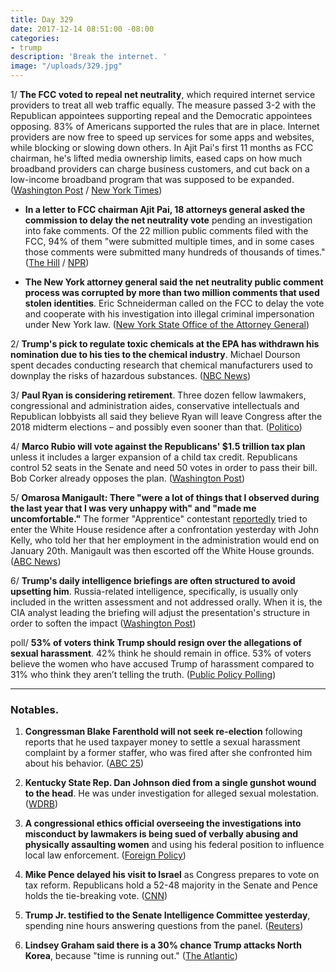 ```yaml
---
title: Day 329
date: 2017-12-14 08:51:00 -08:00
categories:
- trump
description: 'Break the internet. '
image: "/uploads/329.jpg"
---
```


1/ **The FCC voted to repeal net neutrality**, which required internet service providers to treat all web traffic equally. The measure passed 3-2 with the Republican appointees supporting repeal and the Democratic appointees opposing. 83% of Americans supported the rules that are in place. Internet providers are now free to speed up services for some apps and websites, while blocking or slowing down others. In Ajit Pai's first 11 months as FCC chairman, he's lifted media ownership limits, eased caps on how much broadband providers can charge business customers, and cut back on a low-income broadband program that was supposed to be expanded. ([Washington Post](https://www.washingtonpost.com/news/the-switch/wp/2017/12/14/the-fcc-is-expected-to-repeal-its-net-neutrality-rules-today-in-a-sweeping-act-of-deregulation/) / [New York Times](https://www.nytimes.com/2017/12/14/technology/net-neutrality-repeal-vote.html))

* **In a letter to FCC chairman Ajit Pai, 18 attorneys general asked the commission to delay the net neutrality vote** pending an investigation into fake comments. Of the 22 million public comments filed with the FCC, 94% of them "were submitted multiple times, and in some cases those comments were submitted many hundreds of thousands of times." ([The Hill](http://thehill.com/policy/technology/364833-18-attorneys-general-ask-fcc-to-delay-net-neutrality-vote-for-fake-comments) / [NPR](https://www.npr.org/2017/12/14/570262688/as-fcc-prepares-net-neutrality-vote-study-finds-millions-of-fake-comments))

* **The New York attorney general said the net neutrality public comment process was corrupted by more than two million comments  that used stolen identities**. Eric Schneiderman called on the FCC to delay the vote and cooperate with his investigation into illegal criminal impersonation under New York law. ([New York State Office of the Attorney General](https://ag.ny.gov/press-release/ag-schneiderman-releases-new-details-investigation-fake-net-neutrality-comments))

2/ **Trump's pick to regulate toxic chemicals at the EPA has withdrawn his nomination due to his ties to the chemical industry**. Michael Dourson spent decades conducting research that chemical manufacturers used to downplay the risks of hazardous substances. ([NBC News](https://www.nbcnews.com/politics/white-house/trump-s-controversial-pick-epa-post-withdraws-nomination-n829596))

3/ **Paul Ryan is considering retirement**. Three dozen fellow lawmakers, congressional and administration aides, conservative intellectuals and Republican lobbyists all said they believe Ryan will leave Congress after the 2018 midterm elections – and possibly even sooner than that. ([Politico](https://www.politico.com/magazine/story/2017/12/14/paul-ryan-retire-speaker-ready-leave-washington-216103))

4/ **Marco Rubio will vote against the Republicans' $1.5 trillion tax plan** unless it includes a larger expansion of a child tax credit. Republicans control 52 seats in the Senate and need 50 votes in order to pass their bill. Bob Corker already opposes the plan. ([Washington Post](https://www.washingtonpost.com/business/economy/rubio-to-vote-against-gop-tax-bill-unless-tax-credit-for-working-poor-is-expanded/2017/12/14/8be53a22-e0f9-11e7-89e8-edec16379010_story.html))

5/ **Omarosa Manigault: There "were a lot of things that I observed during the last year that I was very unhappy with" and "made me uncomfortable."** The former "Apprentice" contestant [reportedly](http://thehill.com/homenews/administration/364827-omarosa-tripped-white-house-alarms-report) tried to enter the White House residence after a confrontation yesterday with John Kelly, who told her that her employment in the administration would end on January 20th. Manigault was then escorted off the White House grounds. ([ABC News](http://abcnews.go.com/Politics/omarosa-manigault-speaks-wh-exit-things-made-uncomfortable/story?id=51786749))

6/ **Trump's daily intelligence briefings are often structured to avoid upsetting him**. Russia-related intelligence, specifically, is usually only included in the written assessment and not addressed orally. When it is, the CIA analyst leading the briefing will adjust the presentation's structure in order to soften the impact ([Washington Post](https://www.washingtonpost.com/graphics/2017/world/national-security/donald-trump-pursues-vladimir-putin-russian-election-hacking/?tid=a_inl))

poll/ **53% of voters think Trump should resign over the allegations of sexual harassment**. 42% think he should remain in office. 53% of voters believe the women who have accused Trump of harassment compared to 31% who think they aren’t telling the truth. ([Public Policy Polling](https://www.publicpolicypolling.com/polls/voters-think-trump-resign-harassment-allegations/))

---

### Notables.

1. **Congressman Blake Farenthold will not seek re-election** following reports that he used taxpayer money to settle a sexual harassment complaint by a former staffer, who was fired after she confronted him about his behavior. ([ABC 25](http://www.crossroadstoday.com/story/37066030/farenthold-calls-it-quits))

2. **Kentucky State Rep. Dan Johnson died from a single gunshot wound to the head**. He was under investigation for alleged sexual molestation. ([WDRB](http://www.wdrb.com/story/37062873/kentucky-state-rep-dan-johnson-dies-of-probable-suicide-in-mt-washington))

3. **A congressional ethics official overseeing the investigations into misconduct by lawmakers is being sued of verbally abusing and physically assaulting women** and using his federal position to influence local law enforcement. ([Foreign Policy](http://foreignpolicy.com/2017/12/14/head-of-congressional-ethics-office-sued-for-abusing-position-accused-of-assaulting-women/))

4. **Mike Pence delayed his visit to Israel** as Congress prepares to vote on tax reform. Republicans hold a 52-48 majority in the Senate and Pence holds the tie-breaking vote. ([CNN](https://www.cnn.com/2017/12/14/politics/pence-israel-visit-delayed/index.html))

5. **Trump Jr. testified to the Senate Intelligence Committee yesterday**, spending nine hours answering questions from the panel. ([Reuters](https://www.reuters.com/article/us-usa-trump-russia-son/trumps-eldest-son-testifies-to-senate-committee-in-russia-probe-idUSKBN1E72AF))

6. **Lindsey Graham said there is a 30% chance Trump attacks North Korea**, because "time is running out." ([The Atlantic](https://www.theatlantic.com/international/archive/2017/12/lindsey-graham-war-north-korea-trump/548381/))
